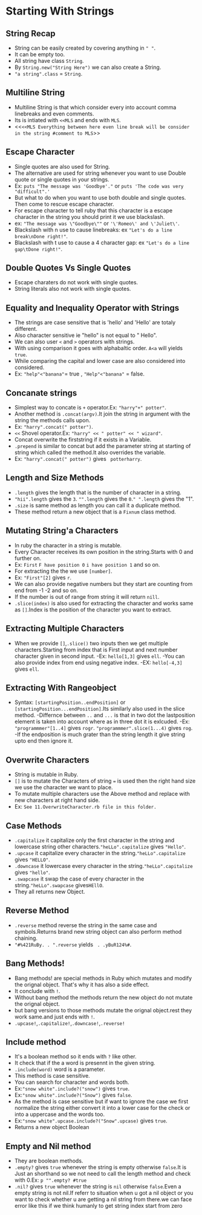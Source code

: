 # Starting With Strings
 ## String Recap
  - String can be easily created by covering anything in `" "`.
  - It can be empty too.
  - All string have class `String`.
  - By `String.new("String Here")` we can also create a String.
  - `"a string".class` = `String`.
 
 ## Multiline String
  - Multiline String is that which consider every into account comma linebreaks and even comments.
  - Its is intiated with `<<MLS` and ends with `MLS`.
  - <<`<<MLS Everything between here even line break will be consider in the string #comment to MLS`>>

 ## Escape Character
  - Single quotes are also used for String.
  - The alternative are used for string whenever you want to use Double quote or single quotes in your strings.
  - Ex: `puts "The message was 'Goodbye'."` or `puts 'The code was very "difficult".'`
  - But what to do when you want to use both double and single quotes. Then come to rescue escape character.
  - For escape character to tell ruby that this character is a escape character in the string you should print it we use blackslash.
  - ex: `"The message was \"Goodbye\""` or `'\'Romeo\' and \'Juliet\'`.
  - Blackslash with n use to cause linebreaks: ex `"Let's do a line break\nDone right!"`.
  - Blackslash with t use to cause a 4 character gap: ex `"Let's do a line gap\tDone right!"`.

 ## Double Quotes Vs Single Quotes
  - Escape charaters do not work with single quotes.
  - String literals also not work with single quotes.

 ## Equality and Inequality Operator with Strings
  - The strings are case sensitive that is 'hello' and 'Hello' are totaly different.
  - Also character sensitive ie "hello" is not equal to " Hello".
  - We can also user `<` and `>` operators with strings.
  - With using comparison it goes with alphabaltic order. `A<a` will yields `true`.
  - While comparing the capital and lower case are also considered into considered.
  - Ex: `"help"<"banana"`= true , `"Help"<"banana"` = false.

 ## Concanate strings
  - Simplest way to concate is `+` operator.Ex: `"harry"+" potter"`.
  - Another method is `.concat(argv)`.It join the string in argument with the string the methods calls upon.
  - Ex: `"harry".concat(" potter")`.
  - `<<` Shovel operator.Ex: `"harry" << " potter" << " wizard"`.
  - Concat overwrite the firststring if it exists in a Variable.
  - `.prepend` is similar to concat but add the parameter string at starting of string which called the method.It also overrides the variable.
  - Ex: `"harry".concat(" potter")` gives ` potterharry`.

 ## Length and Size Methods
  - `.length` gives the length that is the number of character in a string.
  - `"hii".length` gives the `3`. `"".length` gives the `0`.`" ".length` gives the "1".
  - `.size` is same method as length you can call it a duplicate method.
  - These method return a new object that is a `Fixnum` class method.

 ## Mutating String'a Characters
  - In ruby the character in a string is mutable.
  - Every Character receives its own position in the string.Starts with 0 and further on.
  - Ex: `First` `F have position 0` `i have position 1` and so on.
  - For extracting the the we use `[number]`.
  - Ex: `"First"[2]` gives `r`.
  - We can also provide negative numbers but they start are counting from end from -1 -2 and so on.
  - If the number is out of range from string it will return `nill`.
  - `.slice(index)` is also used for extracting the character and works same as `[]`.Index is the position of the character you want to extract.
 
 ## Extracting Multiple Characters
  - When we provide `[]`,`.slice()` two inputs then we get multiple characters.Starting from index that is First input and next number character given in second input.
  -Ex: `hello[1,3]` gives `ell`.
  -You can also provide index from end using negative index.
  -EX: `hello[-4,3]` gives `ell`.
 
 ## Extracting With Rangeobject
  - Syntax: `[startingPosition..endPosition]` or `[startingPosition...endPosition]`.Its similarly also used in the slice method.
  -Differnce between `..` and `...` is that in two dot the lastposition element is taken into account where as in three dot it is exlcuded.
  -Ex: `"programmmer"[1..4]` gives `rogr`. `"programmmer".slice(1...4)` gives `rog`.
  -If the endposition is much grater than the string length it give string upto end then ignore it.

 ## Overwrite Characters
  - String is mutable in Ruby.
  - `[]` is to mutate the Characters of string `=` is used then the right hand size we use the character we want to place.
  - To mutate multiple characters use the Above method and replace with new characters at right hand side.
  - Ex: `See 11.OverwriteCharacter.rb file in this folder.`

 ## Case Methods
  - `.capitalize` it capitalize only the first character in the string and lowercase string other characters.`"heLLo".capitalize` gives `"Hello"`.
  - `.upcase` it capitalize every character in the string.`"heLLo".capitalize` gives `"HELLO"`.
  - `.downcase` it lowercase every character in the string.`"heLLo".capitalize` gives `"hello"`.
  - `.swapcase` it swap the case of every character in the string.`"heLLo".swapcase` gives`HEllO`.
  - They all returns new Object.
 
 ## Reverse Method
  - `.reverse` method reverse the string in the same case and symbols.Returns brand new string object can also perform method chaining.
  - `"#%421RuBy. . ".reverse` yields ` . .yBuR124%#`.
 
 ## Bang Methods!
  - Bang methods! are special methods in Ruby which mutates and modify the orignal object. That's why it has also a side effect.
  - It conclude with `!`.
  - Without bang method the methods return the new object do not mutate the orignal object.
  - but bang versions to those methods mutate the orignal object.rest they work same.and just ends with `!`.
  - `.upcase!`,`.capitalize!`,`.downcase!`,`.reverse!`

 ## Include method
  - It's a boolean method so it ends with `?` like other.
  - It check that if the a word is presennt in the given string.
  - `.include(word)` word is a parameter.
  - This method is case sensitive.
  - You can search for character and words both.
  - Ex:`"snow white".include?("snow")` gives `true`.
  - Ex:`"snow white".include?("Snow")` gives `false`.
  - As the method is case sensitive but if want to ignore the case we first normalize the string either convert it into a lower case for the check or into a uppercase and the words too.
  - Ex:`"snow white".upcase.include?("Snow".upcase)` gives `true`.
  - Returns a new object Boolean

 ## Empty and Nil method
  - They are boolean methods.
  - `.empty?` gives `true` whenever the string is empty otherwise `false`.It is Just an shorthand so we not need to call the length method and check with 0.Ex: `p "".empty? #true`
  - `.nil?` gives `true` whenever the string is `nil` otherwise `false`.Even a empty string is not nil.If referr to situation when u got a nil object or you want to check whether u are getting a nil string from there.we can face error like this if we think humanly to get string index start from zero